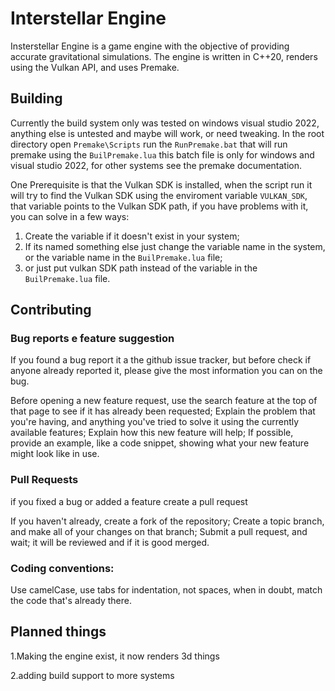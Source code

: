 # Interstellar Engine
Insterstellar Engine is a game engine with the objective of providing accurate gravitational simulations.
The engine is written in C++20, renders using the Vulkan API, and uses Premake. 

## Building 

Currently the build system only was tested on windows visual studio 2022, anything else is untested and maybe will work, or need tweaking.
In the root directory open `Premake\Scripts` run the `RunPremake.bat` that will run premake using the `BuilPremake.lua` this batch file is only for  windows and visual studio 2022, for other systems see the premake documentation.

One Prerequisite is that the Vulkan SDK is installed, when the script run it will try to find the Vulkan SDK using the enviroment variable `VULKAN_SDK`, that variable points to the Vulkan SDK path, if you have problems with it, you can solve in a few ways: 
1. Create the variable if it doesn't exist in your system;
2. If its named something else just change the variable name in the system, or the variable name in the `BuilPremake.lua` file;
3. or just put vulkan SDK path instead of the variable in the `BuilPremake.lua` file.
   


## Contributing

### Bug reports e feature suggestion
If you found a bug report it a the github issue tracker, but before check if anyone already reported it, please give the most information you can on the bug.

Before opening a new  feature request, use the search feature at the top of that page to see if it has already been requested;
Explain the problem that you're having, and anything you've tried to solve it using the currently available features;
Explain how this new feature will help;
If possible, provide an example, like a code snippet, showing what your new feature might look like in use.

### Pull Requests
if you fixed a bug or added a feature create a pull request

If you haven't already, create a fork of the repository;
Create a topic branch, and make all of your changes on that branch;
Submit a pull request, and wait;
it will be reviewed and if it is good merged.

### Coding conventions:
Use camelCase, 
use tabs for indentation, not spaces,
when in doubt, match the code that's already there.

## Planned things
1.Making the engine exist, it now renders 3d things

2.adding build support to more systems

